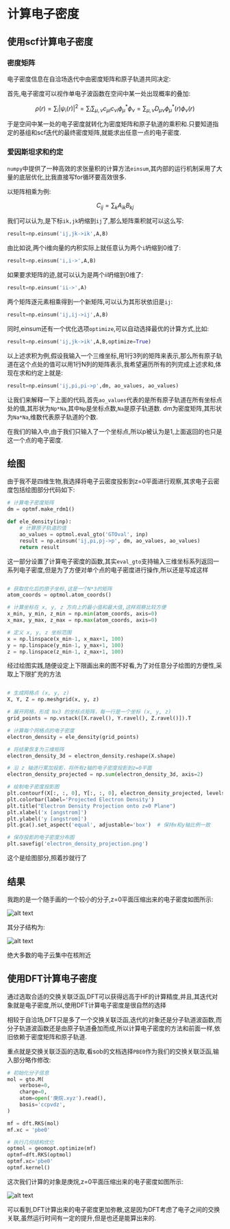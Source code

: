 # 计算电子密度

## 使用scf计算电子密度

### 密度矩阵

电子密度信息在自洽场迭代中由密度矩阵和原子轨道共同决定:

首先,电子密度可以视作单电子波函数在空间中某一处出现概率的叠加:

$$
\rho(r)=\sum_i|\psi_i(r)|^2=\sum_i\sum_{\mu,\nu}c_{\mu i}c_{\nu i}\phi^*_\mu\phi_\nu=\sum_{\mu,\nu}D_{\mu\nu}\phi^*_\mu(r)\phi_\nu(r)
$$

于是空间中某一处的电子密度就转化为密度矩阵和原子轨道的乘积和.只要知道指定的基组和scf迭代的最终密度矩阵,就能求出任意一点的电子密度.

### 爱因斯坦求和约定

`numpy`中提供了一种高效的求张量积的计算方法`einsum`,其内部的运行机制采用了大量的底层优化,比我直接写for循环要高效很多.

以矩阵相乘为例:

$$
C_{ij}=\sum_kA_{ik}B_{kj}
$$

我们可以认为,是下标`ik,jk`坍缩到`ij`了,那么矩阵乘积就可以这么写:

```python
result=np.einsum('ij,jk->ik',A,B)
```

由比如说,两个i维向量的内积实际上就任意认为两个`i`坍缩到0维了:

```python
result=np.einsum('i,i->',A,B)
```

如果要求矩阵的迹,就可以认为是两个$ii$坍缩到0维了:

```python
result=np.einsum('ii->',A)
```

两个矩阵逐元素相乘得到一个新矩阵,可以认为其形状依旧是`ij`:

```python
result=np.einsum('ij,ij->ij',A,B)
```

同时,einsum还有一个优化选项`optimize`,可以自动选择最优的计算方式,比如:

```python
result=np.einsum('ij,jk->ik',A,B,optimize=True)
```

以上述求积为例,假设我输入一个三维坐标,用1行3列的矩阵来表示,那么所有原子轨道在这个点处的值可以用1行N列的矩阵表示,我希望遍历所有的列完成上述求和,体现在求和约定上就是:

```python
result=np.einsum('ij,pi,pi->p',dm, ao_values, ao_values)
```

让我们来解释一下上面的代码,首先`ao_values`代表的是所有原子轨道在所有坐标点处的值,其形状为`Np*Na`,其中`Np`是坐标点数,`Na`是原子轨道数. dm为密度矩阵,其形状为`Na*Na`,维数代表原子轨道的个数.

在我们的输入中,由于我们只输入了一个坐标点,所以p被认为是1,上面返回的也只是这一个点的电子密度.

## 绘图

由于我不是四维生物,我选择将电子云密度投影到z=0平面进行观察,其求电子云密度包括绘图部分代码如下:

```python
# 计算电子密度矩阵
dm = optmf.make_rdm1()

def ele_density(inp):
    # 计算原子轨道的值
    ao_values = optmol.eval_gto('GTOval', inp)
    result = np.einsum('ij,pi,pj->p', dm, ao_values, ao_values)
    return result
```
这一部分设置了计算电子密度的函数,其实`eval_gto`支持输入三维坐标系列返回一系列电子密度,但是为了方便对单个点的电子密度进行操作,所以还是写成这样

```python

# 获取优化后的原子坐标,这是一个N*3的矩阵
atom_coords = optmol.atom_coords()

# 计算坐标在 x, y, z 方向上的最小值和最大值,这样观察比较方便
x_min, y_min, z_min = np.min(atom_coords, axis=0)
x_max, y_max, z_max = np.max(atom_coords, axis=0)

# 定义 x, y, z 坐标范围
x = np.linspace(x_min-1, x_max+1, 100)
y = np.linspace(y_min-1, y_max+1, 100)
z = np.linspace(z_min-1, z_max+1, 100)
```
经过绘图实践,随便设定上下限画出来的图不好看,为了对任意分子绘图的方便性,采取上下限扩充的方法

```python

# 生成网格点 (x, y, z)
X, Y, Z = np.meshgrid(x, y, z)

# 展开网格，形成 Nx3 的坐标点矩阵，每一行是一个坐标 (x, y, z)
grid_points = np.vstack([X.ravel(), Y.ravel(), Z.ravel()]).T

# 计算每个网格点的电子密度
electron_density = ele_density(grid_points)

# 将结果恢复为三维矩阵
electron_density_3d = electron_density.reshape(X.shape)

# 沿 z 轴进行累加投影，将所有z轴的电子密度投影到z=0平面
electron_density_projected = np.sum(electron_density_3d, axis=2)

# 绘制电子密度投影图
plt.contourf(X[:, :, 0], Y[:, :, 0], electron_density_projected, levels=50, cmap='viridis')
plt.colorbar(label='Projected Electron Density')
plt.title("Electron Density Projection onto z=0 Plane")
plt.xlabel('x [angstrom]')
plt.ylabel('y [angstrom]')
plt.gca().set_aspect('equal', adjustable='box')  # 保持x和y轴比例一致

# 保存投影的电子密度分布图
plt.savefig('electron_density_projection.png')
```
这个是绘图部分,照着抄就行了

## 结果

我跑的是一个随手画的一个较小的分子,z=0平面压缩出来的电子密度如图所示:

![alt text](image-1.png)

其分子结构为:

![alt text](image-2.png)

绝大多数的电子云集中在核附近

## 使用DFT计算电子密度

通过选取合适的交换关联泛函,DFT可以获得远高于HF的计算精度,并且,其迭代对象就是电子密度,所以,使用DFT计算电子密度是很自然的选择

相较于自洽场,DFT只是多了一个交换关联泛函,迭代的对象还是分子轨道波函数,而分子轨道波函数还是由原子轨道叠加而成,所以计算电子密度的方法和前面一样,依旧依赖于密度矩阵和原子轨道.

重点就是交换关联泛函的选取,看sob的文档选择`PBE0`作为我们的交换关联泛函,输入部分略作修改:

```python
# 初始化分子信息
mol = gto.M(
    verbose=0,
    charge=0,
    atom=open('庚烷.xyz').read(),
    basis='ccpvdz',
)

mf = dft.RKS(mol)
mf.xc = 'pbe0'

# 执行几何结构优化
optmol = geomopt.optimize(mf)
optmf=dft.RKS(optmol)
optmf.xc='pbe0'
optmf.kernel()
```

这次我们计算的对象是庚烷,z=0平面压缩出来的电子密度如图所示:

![alt text](electron_density_projection1.png)

可以看到,DFT计算出来的电子密度更加弥散,这是因为DFT考虑了电子之间的交换关联,虽然运行时间有一定的提升,但是也还是能算出来的.

